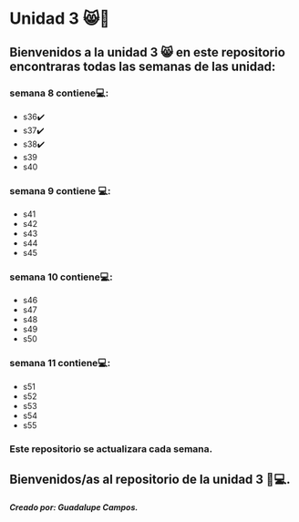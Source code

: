 # Unidad 3 😸👋 
## Bienvenidos a la unidad 3 😸 en este repositorio encontraras todas las semanas de las unidad:
 ### semana 8 contiene💻:
* s36✔️
* s37✔️
* s38✔️
* s39
* s40
### semana 9 contiene 💻:
* s41
* s42
* s43
* s44 
* s45
### semana 10 contiene💻:
* s46
* s47
* s48 
* s49
* s50 
### semana 11 contiene💻:
* s51
* s52
* s53 
* s54
* s55
### Este repositorio se actualizara cada semana.
## Bienvenidos/as al repositorio de la unidad 3 💜💻.
##### Creado por: Guadalupe Campos.

 